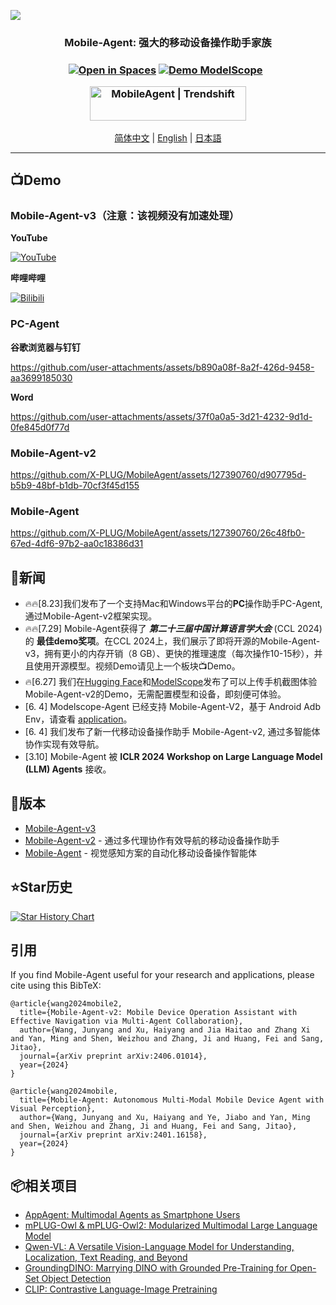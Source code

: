 ![](assets/logo.png?v=1&type=image)
<div align="center">
<h3>Mobile-Agent: 强大的移动设备操作助手家族<h3>
<div align="center">
	<a href="https://huggingface.co/spaces/junyangwang0410/Mobile-Agent"><img src="https://huggingface.co/datasets/huggingface/badges/raw/main/open-in-hf-spaces-sm-dark.svg" alt="Open in Spaces"></a>
	<a href="https://modelscope.cn/studios/wangjunyang/Mobile-Agent-v2"><img src="assets/Demo-ModelScope-brightgreen.svg" alt="Demo ModelScope"></a>
  <a href="https://arxiv.org/abs/2401.16158"><img src="https://img.shields.io/badge/Arxiv-2401.16158-b31b1b.svg?logo=arXiv" alt=""></a>
  <a href="https://arxiv.org/abs/2406.01014 "><img src="https://img.shields.io/badge/Arxiv-2406.01014-b31b1b.svg?logo=arXiv" alt=""></a>
</div>
<p align="center">
<a href="https://trendshift.io/repositories/7423" target="_blank"><img src="https://trendshift.io/api/badge/repositories/7423" alt="MobileAgent | Trendshift" style="width: 250px; height: 55px;" width="250" height="55"/></a>
</p>
</div>

<div align="center">
<a href="README_zh.md">简体中文</a> | <a href="README.md">English</a> | <a href="README_ja.md">日本語</a>
<hr>
</div>
<!--
简体中文 | [English](README.md) | [日本語](README_ja.md)
<hr>
-->

## 📺Demo

### Mobile-Agent-v3（注意：该视频没有加速处理）
**YouTube**

[![YouTube](https://img.youtube.com/vi/EMbIpzqJld0/0.jpg)](https://www.youtube.com/watch?v=EMbIpzqJld0)

**哔哩哔哩**

[![Bilibili](https://img.youtube.com/vi/EMbIpzqJld0/0.jpg)](https://www.bilibili.com/video/BV1pPvyekEsa/?share_source=copy_web&vd_source=47ffcd57083495a8965c8cdbe1a751ae)

### PC-Agent
**谷歌浏览器与钉钉**

https://github.com/user-attachments/assets/b890a08f-8a2f-426d-9458-aa3699185030

**Word**

https://github.com/user-attachments/assets/37f0a0a5-3d21-4232-9d1d-0fe845d0f77d

### Mobile-Agent-v2
https://github.com/X-PLUG/MobileAgent/assets/127390760/d907795d-b5b9-48bf-b1db-70cf3f45d155

### Mobile-Agent
https://github.com/X-PLUG/MobileAgent/assets/127390760/26c48fb0-67ed-4df6-97b2-aa0c18386d31


## 📢新闻
* 🔥🔥[8.23]我们发布了一个支持Mac和Windows平台的**PC**操作助手PC-Agent, 通过Mobile-Agent-v2框架实现。
* 🔥🔥[7.29] Mobile-Agent获得了 ***第二十三届中国计算语言学大会*** (CCL 2024) 的 **最佳demo奖项**。在CCL 2024上，我们展示了即将开源的Mobile-Agent-v3，拥有更小的内存开销（8 GB）、更快的推理速度（每次操作10-15秒），并且使用开源模型。视频Demo请见上一个板块📺Demo。
* 🔥[6.27] 我们在[Hugging Face](https://huggingface.co/spaces/junyangwang0410/Mobile-Agent)和[ModelScope](https://modelscope.cn/studios/wangjunyang/Mobile-Agent-v2)发布了可以上传手机截图体验Mobile-Agent-v2的Demo，无需配置模型和设备，即刻便可体验。
* [6. 4] Modelscope-Agent 已经支持 Mobile-Agent-V2，基于 Android Adb Env，请查看 [application](https://github.com/modelscope/modelscope-agent/tree/master/apps/mobile_agent)。
* [6. 4] 我们发布了新一代移动设备操作助手 Mobile-Agent-v2, 通过多智能体协作实现有效导航。
* [3.10] Mobile-Agent 被 **ICLR 2024 Workshop on Large Language Model (LLM) Agents** 接收。

## 📱版本
* [Mobile-Agent-v3](Mobile-Agent-v3/README_zh.md)
* [Mobile-Agent-v2](Mobile-Agent-v2/README_zh.md) - 通过多代理协作有效导航的移动设备操作助手
* [Mobile-Agent](Mobile-Agent/README_zh.md) - 视觉感知方案的自动化移动设备操作智能体

## ⭐Star历史
[![Star History Chart](https://api.star-history.com/svg?repos=X-PLUG/MobileAgent&type=Date)](https://star-history.com/#X-PLUG/MobileAgent&Date)

## 引用
If you find Mobile-Agent useful for your research and applications, please cite using this BibTeX:
```
@article{wang2024mobile2,
  title={Mobile-Agent-v2: Mobile Device Operation Assistant with Effective Navigation via Multi-Agent Collaboration},
  author={Wang, Junyang and Xu, Haiyang and Jia Haitao and Zhang Xi and Yan, Ming and Shen, Weizhou and Zhang, Ji and Huang, Fei and Sang, Jitao},
  journal={arXiv preprint arXiv:2406.01014},
  year={2024}
}

@article{wang2024mobile,
  title={Mobile-Agent: Autonomous Multi-Modal Mobile Device Agent with Visual Perception},
  author={Wang, Junyang and Xu, Haiyang and Ye, Jiabo and Yan, Ming and Shen, Weizhou and Zhang, Ji and Huang, Fei and Sang, Jitao},
  journal={arXiv preprint arXiv:2401.16158},
  year={2024}
}
```

## 📦相关项目
* [AppAgent: Multimodal Agents as Smartphone Users](https://github.com/mnotgod96/AppAgent)
* [mPLUG-Owl & mPLUG-Owl2: Modularized Multimodal Large Language Model](https://github.com/X-PLUG/mPLUG-Owl)
* [Qwen-VL: A Versatile Vision-Language Model for Understanding, Localization, Text Reading, and Beyond](https://github.com/QwenLM/Qwen-VL)
* [GroundingDINO: Marrying DINO with Grounded Pre-Training for Open-Set Object Detection](https://github.com/IDEA-Research/GroundingDINO)
* [CLIP: Contrastive Language-Image Pretraining](https://github.com/openai/CLIP)
